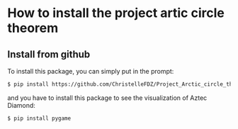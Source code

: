 # How to install the project artic circle theorem

## Install from github
To install this package, you can simply put in the prompt:
```bash
$ pip install https://github.com/ChristelleFDZ/Project_Arctic_circle_theorem-.git 
```
and you have to install this package to see the visualization of Aztec Diamond:
```bash
$ pip install pygame
```
